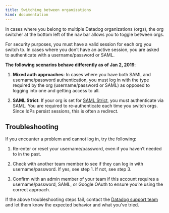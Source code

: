 ```yaml
---
title: Switching between organizations
kind: documentation
---
```


In cases where you belong to multiple Datadog organizations (orgs), the org switcher at the bottom left of the nav bar allows you to toggle between orgs.

For security purposes, you must have a valid session for each org you switch to. In cases where you don’t have an active session, you are asked to authenticate with a username/password or SAML.

**The following scenarios behave differently as of Jan 2, 2019**:

1. **Mixed auth approaches**: In cases where you have both SAML and username/password authentication, you must log in with the type required by the org (username/password or SAML) as opposed to logging into one and getting access to all.

2. **SAML Strict**: If your org is set for [SAML Strict][1], you must authenticate via SAML. You are required to re-authenticate each time you switch orgs. Since IdPs persist sessions, this is often a redirect.

## Troubleshooting
If you encounter a problem and cannot log in, try the following:

1. Re-enter or reset your username/password, even if you haven’t needed to in the past.

2. Check with another team member to see if they can log in with username/password. If yes, see step 1. If not, see step 3.

3. Confirm with an admin member of your team if this account requires a username/password, SAML, or Google OAuth to ensure you’re using the correct approach.

If the above troubleshooting steps fail, contact the [Datadog support team][2] and let them know the expected behavior and what you’ve tried. 

[1]: /account_management/saml/#saml-strict
[2]: /help
